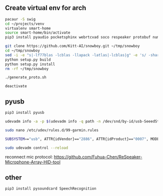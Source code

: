 Create virtual env for arch
---------------------------

```bash
pacaur -S swig
cd ~/projects/venv
virtualenv smart-home
source smart-home/bin/activate
pip3 install pyaudio pocketsphinx webrtcvad soco respeaker protobuf numpy

git clone https://github.com/Kitt-AI/snowboy.git ~/tmp/snowboy
cd ~/tmp/snowboy
sed -i -e "s|-lf77blas -lcblas -llapack -latlas|-lcblas|g" -e 's/ -shared/ -Wl,-O1,--as-needed\0/g' "swig/Python3/Makefile"
python setup.py build
python setup.py install
rm -rf ~/tmp/snowboy

./generate_proto.sh

deactivate
```

pyusb
-----

```bash
pip3 install pyusb

udevadm info -a -p $(udevadm info -q path -n /dev/snd/by-id/usb-SeeedStudio_ReSpeaker_MicArray_UAC2.0-00)

sudo nano /etc/udev/rules.d/99-garmin.rules

SUBSYSTEM=="usb", ATTR{idVendor}=="2886", ATTR{idProduct}=="0007", MODE="666"

sudo udevadm control --reload
```

reconnect mic
protocol: https://github.com/Fuhua-Chen/ReSpeaker-Microphone-Array-HID-tool

other
-----

```bash
pip3 install pysoundcard SpeechRecognition
```